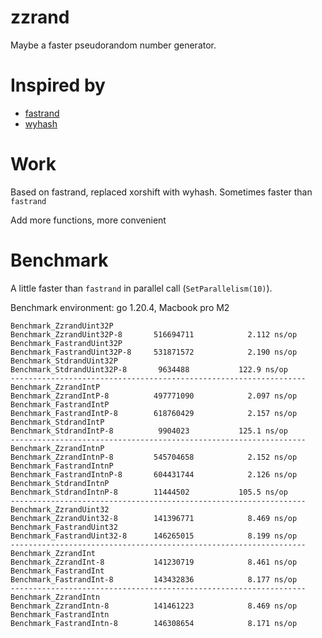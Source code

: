 # zzrand

Maybe a faster pseudorandom number generator.

# Inspired by

* [fastrand](https://github.com/valyala/fastrand)
* [wyhash](https://github.com/wangyi-fudan/wyhash)

# Work

Based on fastrand, replaced xorshift with wyhash. Sometimes faster than `fastrand`

Add more functions, more convenient


# Benchmark

A little faster than `fastrand` in parallel call (`SetParallelism(10)`).

Benchmark environment: go 1.20.4, Macbook pro M2

```
Benchmark_ZzrandUint32P
Benchmark_ZzrandUint32P-8     	516694711	         2.112 ns/op
Benchmark_FastrandUint32P
Benchmark_FastrandUint32P-8   	531871572	         2.190 ns/op
Benchmark_StdrandUint32P
Benchmark_StdrandUint32P-8    	 9634488	       122.9 ns/op
------------------------------------------------------------------
Benchmark_ZzrandIntP
Benchmark_ZzrandIntP-8        	497771090	         2.097 ns/op
Benchmark_FastrandIntP
Benchmark_FastrandIntP-8      	618760429	         2.157 ns/op
Benchmark_StdrandIntP
Benchmark_StdrandIntP-8       	 9904023	       125.1 ns/op
------------------------------------------------------------------
Benchmark_ZzrandIntnP
Benchmark_ZzrandIntnP-8       	545704658	         2.152 ns/op
Benchmark_FastrandIntnP
Benchmark_FastrandIntnP-8     	604431744	         2.126 ns/op
Benchmark_StdrandIntnP
Benchmark_StdrandIntnP-8      	11444502	       105.5 ns/op
------------------------------------------------------------------
Benchmark_ZzrandUint32
Benchmark_ZzrandUint32-8      	141396771	         8.469 ns/op
Benchmark_FastrandUint32
Benchmark_FastrandUint32-8    	146265015	         8.199 ns/op
------------------------------------------------------------------
Benchmark_ZzrandInt
Benchmark_ZzrandInt-8         	141230719	         8.461 ns/op
Benchmark_FastrandInt
Benchmark_FastrandInt-8       	143432836	         8.177 ns/op
------------------------------------------------------------------
Benchmark_ZzrandIntn
Benchmark_ZzrandIntn-8        	141461223	         8.469 ns/op
Benchmark_FastrandIntn
Benchmark_FastrandIntn-8      	146308654	         8.171 ns/op
```